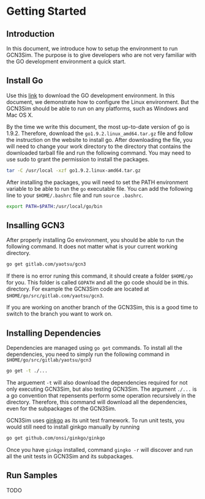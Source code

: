 # Getting Started

## Introduction

In this document, we introduce how to setup the environment to run GCN3Sim. The purpose is to give developers who are not very familiar with the GO development environment a quick start.

## Install Go

Use this [link](https://golang.org/dl/) to download the GO development environment. In this document, we demonstrate how to configure the Linux environment. But the GCN3Sim should be able to run on any platforms, such as Windows and Mac OS X.

By the time we write this document, the most up-to-date version of go is 1.9.2. Therefore, download the `go1.9.2.linux_amd64.tar.gz` file and follow the instruction on the website to install go. After downloading the file, you will need to change your work directory to the directory that contains the downloaded tarball file and run the following command. You may need to use sudo to grant the permission to install the packages.

```bash
tar -C /usr/local -xzf go1.9.2.linux-amd64.tar.gz
```

After installing the packages, you will need to set the PATH environment
variable to be able to run the `go` executable file. You can add the following
line to your `$HOME/.bashrc` file and run `source .bashrc`.

```bash
export PATH=$PATH:/usr/local/go/bin
```

## Insalling GCN3

After properly installing Go environment, you should be able to run the following command. It does not matter what is your current working directory.

```bash
go get gitlab.com/yaotsu/gcn3
```

If there is no error runing this command, it should create a folder `$HOME/go`
for you. This folder is called `GOPATH` and all the go code should be in this.
directory. For example the GCN3Sim code are located at
`$HOME/go/src/gitlab.com/yaotsu/gcn3`.

If you are working on another branch of the GCN3Sim, this is a good time to
switch to the branch you want to work on.

## Installing Dependencies

Dependencies are managed using `go get` commands. To install all the
dependencies, you need to simply run the following command in
`$HOME/go/src/gitlab/yaotsu/gcn3`

```bash
go get -t ./...
```

The arguement `-t` will also download the dependencies required for not only
executing GCN3Sim, but also testing GCN3Sim. The argument `./...` is a go
convention that repensents perform some operation recursively in the directory.
Therefore, this command will download all the dependencies, even for the
subpackages of the GCN3Sim.

GCN3Sim uses [ginkgo](https://github.com/onsi/ginkgo) as its unit test
framework. To run unit tests, you would still need to install ginkgo manually
by running

```bash
go get github.com/onsi/ginkgo/ginkgo
```

Once you have `ginkgo` installed, command `gingko -r` will discover and run all
the unit tests in GCN3Sim and its subpackages.

## Run Samples

TODO